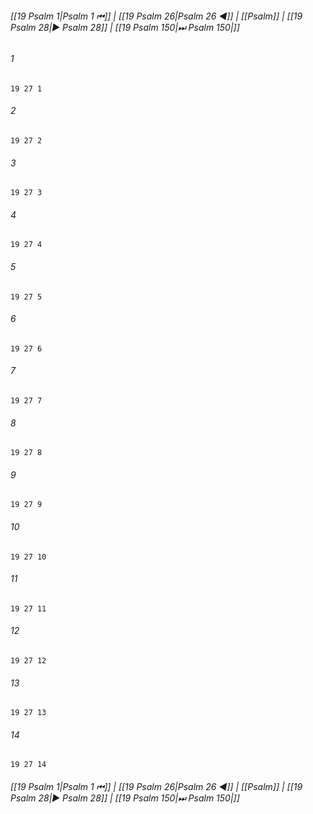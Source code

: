 
###### [[19 Psalm 1|Psalm 1 ⏮]] | [[19 Psalm 26|Psalm 26 ◀]] | [[Psalm]] | [[19 Psalm 28|▶ Psalm 28]] | [[19 Psalm 150|⏭ Psalm 150|]]

###### 1
``` verse
19 27 1 
```
###### 2
``` verse
19 27 2 
```
###### 3
``` verse
19 27 3 
```
###### 4
``` verse
19 27 4 
```
###### 5
``` verse
19 27 5 
```
###### 6
``` verse
19 27 6 
```
###### 7
``` verse
19 27 7 
```
###### 8
``` verse
19 27 8 
```
###### 9
``` verse
19 27 9 
```
###### 10
``` verse
19 27 10 
```
###### 11
``` verse
19 27 11 
```
###### 12
``` verse
19 27 12 
```
###### 13
``` verse
19 27 13 
```
###### 14
``` verse
19 27 14 
```

###### [[19 Psalm 1|Psalm 1 ⏮]] | [[19 Psalm 26|Psalm 26 ◀]] | [[Psalm]] | [[19 Psalm 28|▶ Psalm 28]] | [[19 Psalm 150|⏭ Psalm 150|]]

